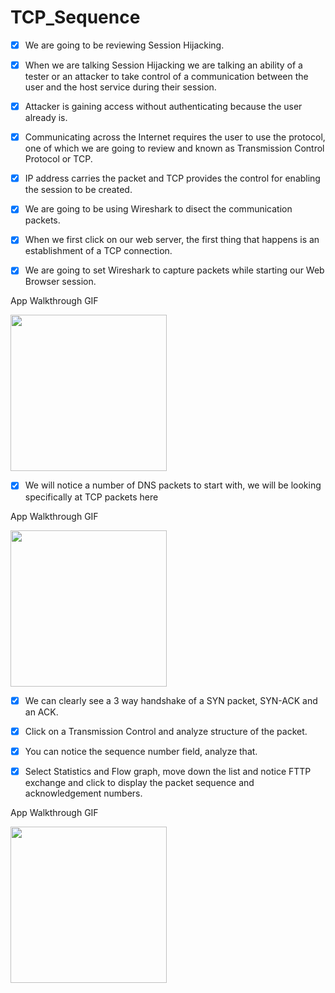 # TCP_Sequence

- [x] We are going to be reviewing Session Hijacking.

- [x] When we are talking Session Hijacking we are talking an ability of a tester or an attacker to take control of a communication between the user and the host service during their session.

- [x] Attacker is gaining access without authenticating because the user already is.

- [x] Communicating across the Internet requires the user to use the protocol, one of which we are going to review and known as Transmission Control Protocol or TCP.

- [x] IP address carries the packet and TCP provides the control for enabling the session to be created.

- [x] We are going to be using Wireshark to disect the communication packets.

- [x] When we first click on our web server, the first thing that happens is an establishment of a TCP connection.

- [x] We are going to set Wireshark to capture packets while starting our Web Browser session.

App Walkthrough GIF

<img src="http://g.recordit.co/thzeuM61AX.gif" width=250><br>

- [x] We will notice a number of DNS packets to start with, we will be looking specifically at TCP packets here

App Walkthrough GIF

<img src="http://g.recordit.co/M1GrNdsvtX.gif" width=250><br>

- [x] We can clearly see a 3 way handshake of a SYN packet, SYN-ACK and an ACK.

- [x] Click on a Transmission Control and analyze structure of the packet.

- [x] You can notice the sequence number field, analyze that.

- [x] Select Statistics and Flow graph, move down the list and notice FTTP exchange and click to display the packet sequence and acknowledgement numbers. 

App Walkthrough GIF

<img src="http://g.recordit.co/dHauzBPGPM.gif" width=250><br>



